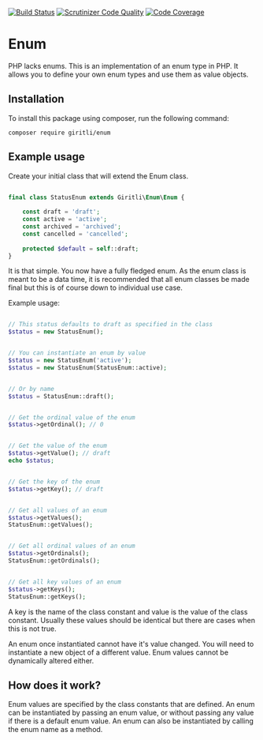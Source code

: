 [![Build Status](https://travis-ci.org/giritli/enum.svg)](https://travis-ci.org/giritli/contract)
[![Scrutinizer Code Quality](https://scrutinizer-ci.com/g/giritli/enum/badges/quality-score.png?b=master)](https://scrutinizer-ci.com/g/giritli/contract/?branch=master)
[![Code Coverage](https://scrutinizer-ci.com/g/giritli/enum/badges/coverage.png?b=master)](https://scrutinizer-ci.com/g/giritli/contract/?branch=master)

# Enum
PHP lacks enums. This is an implementation of an enum type in PHP. It allows you to define your own enum types and use them as value objects.

## Installation
To install this package using composer, run the following command:

    composer require giritli/enum

## Example usage
Create your initial class that will extend the Enum class.

```php

final class StatusEnum extends Giritli\Enum\Enum {
    
    const draft = 'draft';
    const active = 'active';
    const archived = 'archived';
    const cancelled = 'cancelled';
    
    protected $default = self::draft;
}

```

It is that simple. You now have a fully fledged enum. As the enum class is meant to be a data time, it is recommended that all enum classes be made final but this is of course down to individual use case.

Example usage:

```php

// This status defaults to draft as specified in the class
$status = new StatusEnum();


// You can instantiate an enum by value
$status = new StatusEnum('active');
$status = new StatusEnum(StatusEnum::active);


// Or by name
$status = StatusEnum::draft();


// Get the ordinal value of the enum
$status->getOrdinal(); // 0


// Get the value of the enum
$status->getValue(); // draft
echo $status;


// Get the key of the enum
$status->getKey(); // draft


// Get all values of an enum
$status->getValues();
StatusEnum::getValues();


// Get all ordinal values of an enum
$status->getOrdinals();
StatusEnum::getOrdinals();


// Get all key values of an enum
$status->getKeys();
StatusEnum::getKeys();


```

A key is the name of the class constant and value is the value of the class constant. Usually these values should be identical but there are cases when this is not true.

An enum once instantiated cannot have it's value changed. You will need to instantiate a new object of a different value. Enum values cannot be dynamically altered either.


## How does it work?
Enum values are specified by the class constants that are defined. An enum can be instantiated by passing an enum value, or without passing any value if there is a default enum value. An enum can also be instantiated by calling the enum name as a method.